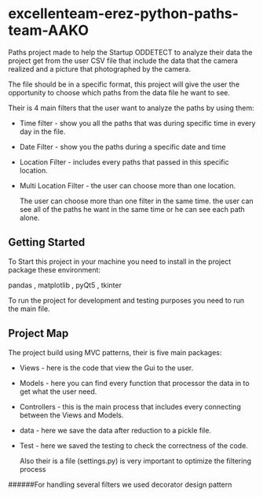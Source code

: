 # excellenteam-erez-python-paths-team-AAKO

Paths project made to help the Startup ODDETECT to analyze 
their data the project get from the user CSV file that include 
the data that the camera realized
and a picture that photographed by the camera.

The file should be in a specific format, this project will give the user 
the opportunity to choose which paths from the data file he want to see.

Their is 4 main filters that the user want to analyze the paths by using them:
* Time filter - show you all the paths that was during specific time in every day in the file.
* Date Filter - show you the paths during a specific date and time
* Location Filter - includes every paths that passed in this specific location.
* Multi Location Filter - the user can choose more than one location.

    The user can choose more than one filter in the same time.
    the user can see all of the paths he want in the same time or he can see each path alone.  

## Getting Started

To Start this project in your machine you need to 
install in the project package these environment:

pandas , matplotlib , pyQt5 , tkinter

To run the project for development and testing purposes
 you need to run the main file. 

## Project Map

The project build using MVC patterns, their is five main packages:
* Views - here is the code that view the Gui to the user.
* Models - here you can find every function that processor 
the data in to get what the user need.
* Controllers - this is the main process that includes every 
connecting between the Views and Models.
* data - here we save the data after reduction to a pickle file.
* Test - here we saved the testing to check the correctness of the code.

    Also their is a file (settings.py) is very important to optimize the filtering process
 
 ######For handling several filters we used decorator design pattern
